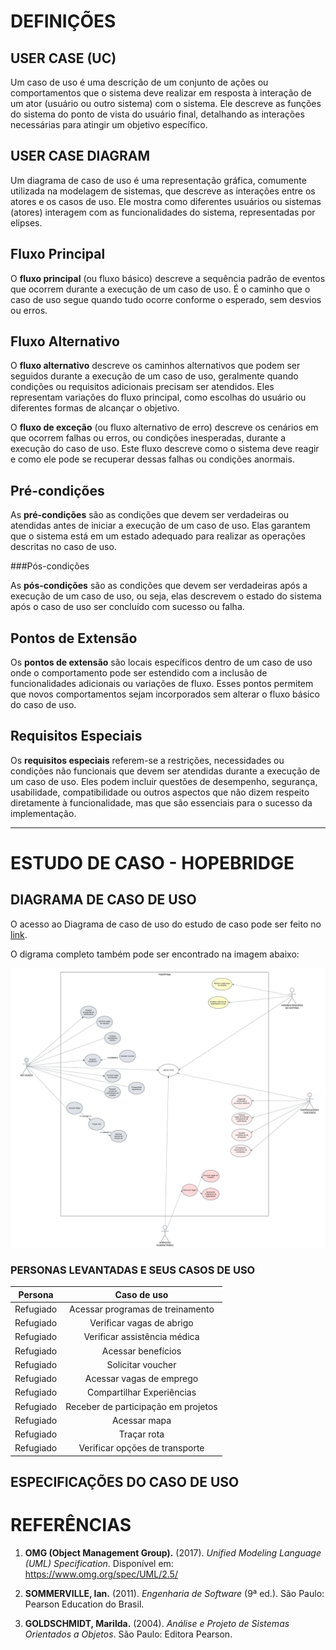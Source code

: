 # DEFINIÇÕES

## USER CASE (UC)

Um caso de uso é uma descrição de um conjunto de ações ou comportamentos que o sistema deve realizar em resposta à interação de um ator (usuário ou outro sistema) com o sistema. Ele descreve as funções do sistema do ponto de vista do usuário final, detalhando as interações necessárias para atingir um objetivo específico.

## USER CASE DIAGRAM

Um diagrama de caso de uso é uma representação gráfica, comumente utilizada na modelagem de sistemas, que descreve as interações entre os atores e os casos de uso. Ele mostra como diferentes usuários ou sistemas (atores) interagem com as funcionalidades do sistema, representadas por elipses.

## Fluxo Principal

O **fluxo principal** (ou fluxo básico) descreve a sequência padrão de eventos que ocorrem durante a execução de um caso de uso. É o caminho que o caso de uso segue quando tudo ocorre conforme o esperado, sem desvios ou erros.

## Fluxo Alternativo

O **fluxo alternativo** descreve os caminhos alternativos que podem ser seguidos durante a execução de um caso de uso, geralmente quando condições ou requisitos adicionais precisam ser atendidos. Eles representam variações do fluxo principal, como escolhas do usuário ou diferentes formas de alcançar o objetivo.


O **fluxo de exceção** (ou fluxo alternativo de erro) descreve os cenários em que ocorrem falhas ou erros, ou condições inesperadas, durante a execução do caso de uso. Este fluxo descreve como o sistema deve reagir e como ele pode se recuperar dessas falhas ou condições anormais.

## Pré-condições

As **pré-condições** são as condições que devem ser verdadeiras ou atendidas antes de iniciar a execução de um caso de uso. Elas garantem que o sistema está em um estado adequado para realizar as operações descritas no caso de uso.

###Pós-condições

As **pós-condições** são as condições que devem ser verdadeiras após a execução de um caso de uso, ou seja, elas descrevem o estado do sistema após o caso de uso ser concluído com sucesso ou falha.

## Pontos de Extensão

Os **pontos de extensão** são locais específicos dentro de um caso de uso onde o comportamento pode ser estendido com a inclusão de funcionalidades adicionais ou variações de fluxo. Esses pontos permitem que novos comportamentos sejam incorporados sem alterar o fluxo básico do caso de uso.

## Requisitos Especiais

Os **requisitos especiais** referem-se a restrições, necessidades ou condições não funcionais que devem ser atendidas durante a execução de um caso de uso. Eles podem incluir questões de desempenho, segurança, usabilidade, compatibilidade ou outros aspectos que não dizem respeito diretamente à funcionalidade, mas que são essenciais para o sucesso da implementação.

---

# ESTUDO DE CASO - HOPEBRIDGE 

## DIAGRAMA DE CASO DE USO
O acesso ao Diagrama de caso de uso do estudo de caso pode ser feito no [link](https://lucid.app/lucidchart/64070169-e598-403a-86c6-0a9b84772d4e/edit?viewport_loc=102%2C-253%2C710%2C344%2C0_0&invitationId=inv_fb869553-bfb0-4fb0-9ba2-30559794ec6b).

O digrama completo também pode ser encontrado na imagem abaixo:

![](../assets/ucd/[HOPEBRIDGE]%20UCD.png)


### PERSONAS LEVANTADAS E SEUS CASOS DE USO
| **Persona** | **Caso de uso** | 
| :--------: | :--------: |
| Refugiado | Acessar programas de treinamento |
| Refugiado | Verificar vagas de abrigo |
| Refugiado | Verificar assistência médica |
| Refugiado | Acessar benefícios |
| Refugiado | Solicitar voucher |
| Refugiado | Acessar vagas de emprego |
| Refugiado | Compartilhar Experiências |
| Refugiado | Receber de participação em projetos |
| Refugiado | Acessar mapa |
| Refugiado | Traçar rota |
| Refugiado | Verificar opções de transporte |

## ESPECIFICAÇÕES DO CASO DE USO


# REFERÊNCIAS

1. **OMG (Object Management Group).** (2017). *Unified Modeling Language (UML) Specification*. Disponível em: https://www.omg.org/spec/UML/2.5/
   
2. **SOMMERVILLE, Ian.** (2011). *Engenharia de Software* (9ª ed.). São Paulo: Pearson Education do Brasil.

3. **GOLDSCHMIDT, Marilda.** (2004). *Análise e Projeto de Sistemas Orientados a Objetos*. São Paulo: Editora Pearson.